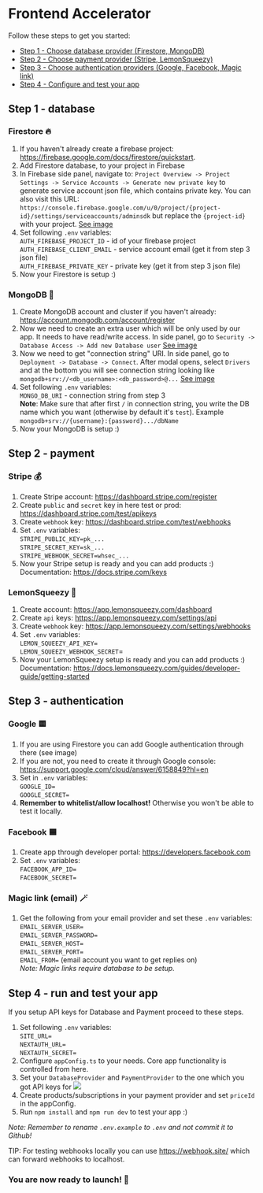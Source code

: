 # Frontend Accelerator
Follow these steps to get you started:
- [Step 1 - Choose database provider (Firestore, MongoDB)](#step-1---database)
- [Step 2 - Choose payment provider (Stripe, LemonSqueezy)](#step-2---payment)
- [Step 3 - Choose authentication providers (Google, Facebook, Magic link)](#step-3---authentication)
- [Step 4 - Configure and test your app](#step-4---run-and-test-your-app)
## Step 1 - database
### Firestore 🔥
1. If you haven't already create a firebase project: https://firebase.google.com/docs/firestore/quickstart.
2. Add Firestore database, to your project in Firebase
3. In Firebase side panel, navigate to: `Project Overview -> Project Settings -> Service Accounts -> Generate new private key` to generate service account json file, which contains private key. You can also visit this URL: `https://console.firebase.google.com/u/0/project/{project-id}/settings/serviceaccounts/adminsdk` but replace the `{project-id}` with your project.
[See image](https://i.ibb.co/x7zCDCj/Screenshot-2024-08-28-at-20-54-39.png)
4. Set following `.env` variables: <br />
`AUTH_FIREBASE_PROJECT_ID` - id of your firebase project<br />
`AUTH_FIREBASE_CLIENT_EMAIL` - service account email (get it from step 3 json file) <br />
`AUTH_FIREBASE_PRIVATE_KEY` - private key (get it from step 3 json file)
5. Now your Firestore is setup :)

### MongoDB 🧩
1. Create MongoDB account and cluster if you haven't already: https://account.mongodb.com/account/register
2. Now we need to create an extra user which will be only used by our app. It needs to have read/write access. In side panel, go to `Security -> Database Access -> Add new Database user`
[See image](https://i.ibb.co/BPk2wKT/mongo-setup-1.png)
3. Now we need to get "connection string" URI. In side panel, go to `Deployment -> Database -> Connect`. After modal opens, select `Drivers` and at the bottom you will see connection string looking like `mongodb+srv://<db_username>:<db_password>@...`
[See image](https://i.ibb.co/179rHFQ/mongo-setup-2.png)
4. Set following `.env` variables: <br />
`MONGO_DB_URI` - connection string from step 3 <br />
**Note**: Make sure that after first `/` in connection string, you write the DB name which you want (otherwise by default it's `test`). Example `mongodb+srv://{username}:{password}.../dbName`
5. Now your MongoDB is setup :)

## Step 2 - payment
### Stripe 💰
1. Create Stripe account: https://dashboard.stripe.com/register
2. Create `public` and `secret` key in here test or prod: https://dashboard.stripe.com/test/apikeys
3. Create `webhook` key: https://dashboard.stripe.com/test/webhooks 
4. Set `.env` variables:<br/>
`STRIPE_PUBLIC_KEY=pk_...` <br/>
`STRIPE_SECRET_KEY=sk_...` <br/>
`STRIPE_WEBHOOK_SECRET=whsec_...`
5. Now your Stripe setup is ready and you can add products :)
Documentation: https://docs.stripe.com/keys

### LemonSqueezy 🍋
1. Create account: https://app.lemonsqueezy.com/dashboard
2. Create `api` keys: https://app.lemonsqueezy.com/settings/api
3. Create `webhook` key: https://app.lemonsqueezy.com/settings/webhooks
4. Set `.env` variables:<br/>
`LEMON_SQUEEZY_API_KEY=` <br />
`LEMON_SQUEEZY_WEBHOOK_SECRET`=<br />
5. Now your LemonSqueezy setup is ready and you can add products :)
Documentation: https://docs.lemonsqueezy.com/guides/developer-guide/getting-started


## Step 3 - authentication
### Google 🟨

1. If you are using Firestore you can add Google authentication through there (see image)
2. If you are not, you need to create it through Google console: https://support.google.com/cloud/answer/6158849?hl=en 
3. Set in `.env` variables:<br/>
`GOOGLE_ID=` <br/>
`GOOGLE_SECRET=`<br/>
3. **Remember to whitelist/allow localhost!** Otherwise you won't be able to test it locally.


### Facebook 🟦
1. Create app through developer portal: https://developers.facebook.com
2. Set `.env` variables: <br/>
`FACEBOOK_APP_ID=` <br/>
`FACEBOOK_SECRET=`

### Magic link (email) 🪄
1. Get the following from your email provider and set these `.env` variables: <br/>
`EMAIL_SERVER_USER=`<br/>
`EMAIL_SERVER_PASSWORD=`<br/>
`EMAIL_SERVER_HOST=`<br/>
`EMAIL_SERVER_PORT=`<br/>
`EMAIL_FROM=` (email account you want to get replies on) <br/>
_Note: Magic links require database to be setup._

## Step 4 - run and test your app
If you setup API keys for Database and Payment proceed to these steps.
1. Set following `.env` variables: <br/>
`SITE_URL=` <br >
`NEXTAUTH_URL=` <br />
`NEXTAUTH_SECRET=` <br />
1. Configure `appConfig.ts` to your needs. Core app functionality is controlled from here.
2. Set your `DatabaseProvider` and `PaymentProvider` to the one which you got API keys for
![](https://i.imghippo.com/files/ujhrb1725038529.png)
3. Create products/subscriptions in your payment provider and set `priceId` in the appConfig.
4. Run `npm install` and `npm run dev` to test your app :)

_Note: Remember to rename `.env.example` to `.env` and not commit it to Github!_

TIP: For testing webhooks locally you can use https://webhook.site/ which can forward webhooks to localhost. 

### You are now ready to launch! 🚀